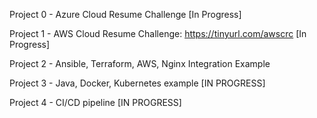 Project 0 - Azure Cloud Resume Challenge [In Progress]

Project 1 - AWS Cloud Resume Challenge: https://tinyurl.com/awscrc [In Progress]

Project 2 - Ansible, Terraform, AWS, Nginx Integration Example

Project 3 - Java, Docker, Kubernetes example [IN PROGRESS]

Project 4 - CI/CD pipeline [IN PROGRESS]
